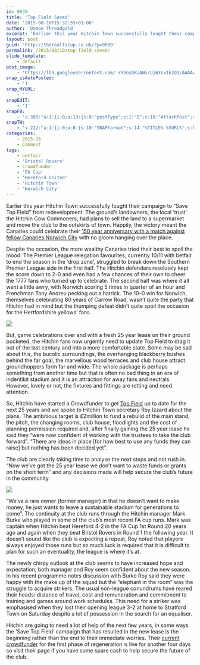 ```yaml
---
id: 9039
title: 'Top Field Saved'
date: '2015-08-10T15:32:55+01:00'
author: 'Damon Threadgold'
excerpt: 'Earlier this year Hitchin Town successfully fought their campaign to “Save Top Field” from redevelopment. Next steps.'
layout: post
guid: 'http://therealfacup.co.uk/?p=9039'
permalink: /2015/08/10/top-field-saved/
slide_template:
    - default
post_image:
    - 'https://lh3.googleusercontent.com/-r5bGsDKiANs/UjWYcx1kzQI/AAAAAAAADiQ/CnEn2xFC6bk/s720-Ic42/IMG_9963.JPG'
snap_isAutoPosted:
    - '1'
snap_MYURL:
    - ''
snapEdIT:
    - '1'
snapFB:
    - 's:389:"a:1:{i:0;a:13:{s:8:"postType";s:1:"I";s:10:"AttachPost";s:1:"2";s:10:"SNAPformat";s:15:"%EXCERPT% %URL%";s:9:"isAutoImg";s:1:"A";s:8:"imgToUse";s:0:"";s:9:"isAutoURL";s:1:"A";s:8:"urlToUse";s:0:"";s:11:"isPrePosted";s:1:"1";s:8:"isPosted";s:1:"1";s:4:"pgID";s:30:"156412412358_10153499030402359";s:5:"pDate";s:19:"2015-08-10 14:33:16";s:9:"msgFormat";s:15:"%EXCERPT% %URL%";s:2:"do";i:0;}}";'
snapTW:
    - 's:222:"a:1:{i:0;a:8:{s:10:"SNAPformat";s:14:"%TITLE% %SURL%";s:8:"attchImg";s:1:"0";s:9:"isAutoImg";s:1:"A";s:8:"imgToUse";s:0:"";s:9:"msgFormat";s:14:"%TITLE% %SURL%";s:9:"isAutoURL";s:1:"A";s:8:"urlToUse";s:0:"";s:2:"do";i:0;}}";'
categories:
    - 2015-16
    - Comment
tags:
    - betfair
    - 'Bristol Rovers'
    - crowdfunder
    - 'FA Cup'
    - 'Hereford United'
    - 'Hitchin Town'
    - 'Norwich City'
---
```


Earlier this year Hitchin Town successfully fought their campaign to “Save Top Field” from redevelopment. The ground’s landowners, the local ‘trust’ the Hitchin Cow Commoners, had plans to sell the land to a supermarket and move the club to the outskirts of town. Happily, the victory meant the Canaries could celebrate their [150 year anniversary with a match against fellow Canaries Norwich City](https://dbauckham.exposure.co/canary-song) with no gloom hanging over the place.

Despite the occasion, the more wealthy Canaries tried their best to spoil the mood. The Premier League relegation favourites, currently 10/11 with betfair to end the season in the ‘drop zone’, struggled to break down the Southern Premier League side in the first half. The Hitchin defenders resolutely kept the score down to 2-0 and even had a few chances of their own to cheer the 1777 fans who turned up to celebrate. The second half was where it all went a little awry, with Norwich scoring 5 times in quarter of an hour and Frenchman Tony Andreu pecking out a hatrick. The 10–0 win for Norwich, themselves celebrating 80 years of Carrow Road, wasn’t quite the party that Hitchin had in mind but the thumping defeat didn’t quite spoil the occasion for the Hertfordshire yellows’ fans.

![](https://lh3.googleusercontent.com/-9vJcFvqO0JU/UjWXuPanz0I/AAAAAAAADgo/RQlDg8RiXQs/s720-Ic42/IMG_9939.JPG)

But, game celebrations over and with a fresh 25 year lease on their ground pocketed, the Hitchin fans now urgently need to update Top Field to drag it out of the last century and into a more comfortable state. Some may be sad about this, the bucolic surroundings, the overhanging blackberry bushes behind the far goal, the marvellous wood terraces and club house attract groundhoppers form far and wide. The whole package is perhaps something from another time but that is often no bad thing in an era of indentikit stadium and it is an attraction for away fans and neutrals. However, lovely or not, the fixtures and fittings are rotting and need attention.

So, Hitchin have started a Crowdfunder to get [Top Field](http://www.myfootygrounds.co.uk/StadiumDetails.asp?team=Hitchin%20Town&StadiumId=286) up to date for the next 25 years and we spoke to Hitchin Town secretary Roy Izzard about the plans. The ambitious target is £2million to fund a rebuild of the main stand, the pitch, the changing rooms, club house, floodlights and the cost of planning permission required and, after finally gaining the 25 year lease he said they “were now confident of working with the trustees to take the club forward”. “There are ideas in place \[for how best to use any funds they can raise\] but nothing has been decided yet”.

The club are clearly taking time to analyse the next steps and not rush in. “Now we’ve got the 25 year lease we don’t want to waste funds or grants on the short term” and any decisions made will help secure the club’s future in the community.

![](https://lh3.googleusercontent.com/-r5bGsDKiANs/UjWYcx1kzQI/AAAAAAAADiQ/CnEn2xFC6bk/s720-Ic42/IMG_9963.JPG)

“We’ve a rare owner (former manager) in that he doesn’t want to make money, he just wants to leave a sustainable stadium for generations to come”. The continuity at the club runs through the Hitchin manager Mark Burke who played in some of the club’s most recent FA cup runs. Mark was captain when Hitchin beat Hereford 4-2 in the FA Cup 1st Round 20 years ago and again when they beat Bristol Rovers in Round 1 the following year. It doesn’t sound like the club is expecting a repeat, Roy noted that players always enjoyed those runs but so much luck is required that it is difficult to plan for such an eventuality, the league is where it’s at.

The newly chirpy outlook at the club seems to have increased hope and expectation, both manager and Roy seem confident about the new season. In his recent programme notes discussion with Burke Roy said they were happy with the make up of the squad but the “elephant in the room” was the struggle to acquire strikers. The usual non-league conundrums have reared their heads: distance of travel, cost and remuneration and commitment to training and games around work schedules. This need for a striker was emphasised when they lost their opening league 3-2 at home to Stratford Town on Saturday despite a lot of possession in the search for an equaliser.

Hitchin are going to need a lot of help of the next few years, in some ways the ’Save Top Field’ campaign that has resulted in the new lease is the beginning rather than the end to their immediate worries. Their [current crowdfunder](http://www.crowdfunder.co.uk/rebuildhtfc/) for the first phase of regeneration is live for another four days so visit their page if you have some spare cash to help secure the future of the club.